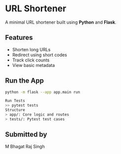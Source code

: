 #  URL Shortener

A minimal URL shortener built using **Python** and **Flask**.

##  Features
- Shorten long URLs
- Redirect using short codes
- Track click counts
- View basic metadata

##  Run the App
```bash
python -m flask --app app.main run

Run Tests
>> pytest tests
Structure
> app/: Core logic and routes
> tests/: Pytest test cases
```
## Submitted by
M Bhagat Raj Singh



